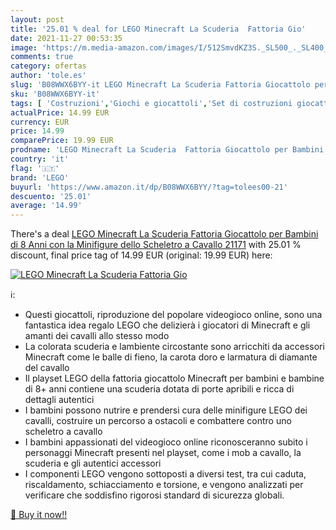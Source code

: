 ```yaml
---
layout: post
title: '25.01 % deal for LEGO Minecraft La Scuderia  Fattoria Gio'
date: 2021-11-27 00:53:35
image: 'https://m.media-amazon.com/images/I/512SmvdKZ3S._SL500_._SL400_.jpg'
comments: true
category: ofertas
author: 'tole.es'
slug: 'B08WWX6BYY-it LEGO Minecraft La Scuderia Fattoria Giocattolo per Bambini...'
sku: 'B08WWX6BYY-it'
tags: [ 'Costruzioni','Giochi e giocattoli','Set di costruzioni giocattolo','lego', ]
actualPrice: 14.99 EUR
currency: EUR
price: 14.99
comparePrice: 19.99 EUR
prodname: 'LEGO Minecraft La Scuderia  Fattoria Giocattolo per Bambini di 8 Anni con la Minifigure dello Scheletro a Cavallo  21171'
country: 'it'
flag: '🇮🇹'
brand: 'LEGO'
buyurl: 'https://www.amazon.it/dp/B08WWX6BYY/?tag=tolees00-21'
descuento: '25.01'
average: '14.99'
---
```


There's a deal [LEGO Minecraft La Scuderia  Fattoria Giocattolo per Bambini di 8 Anni con la Minifigure dello Scheletro a Cavallo  21171](https://www.amazon.it/dp/B08WWX6BYY/?tag=tolees00-21)  with  25.01 % discount, final price tag of  14.99 EUR (original: 19.99 EUR) here:

[![LEGO Minecraft La Scuderia  Fattoria Gio](https://m.media-amazon.com/images/I/512SmvdKZ3S._SL500_._SL400_.jpg)](https://www.amazon.it/dp/B08WWX6BYY/?tag=tolees00-21)

ℹ️:

- Questi giocattoli, riproduzione del popolare videogioco online, sono una fantastica idea regalo LEGO che delizierà i giocatori di Minecraft e gli amanti dei cavalli allo stesso modo
- La colorata scuderia e lambiente circostante sono arricchiti da accessori Minecraft come le balle di fieno, la carota doro e larmatura di diamante del cavallo
- Il playset LEGO della fattoria giocattolo Minecraft per bambini e bambine di 8+ anni contiene una scuderia dotata di porte apribili e ricca di dettagli autentici
- I bambini possono nutrire e prendersi cura delle minifigure LEGO dei cavalli, costruire un percorso a ostacoli e combattere contro uno scheletro a cavallo
- I bambini appassionati del videogioco online riconosceranno subito i personaggi Minecraft presenti nel playset, come i mob a cavallo, la scuderia e gli autentici accessori
- I componenti LEGO vengono sottoposti a diversi test, tra cui caduta, riscaldamento, schiacciamento e torsione, e vengono analizzati per verificare che soddisfino rigorosi standard di sicurezza globali.

[🛒 Buy it now!!](https://www.amazon.it/dp/B08WWX6BYY/?tag=tolees00-21)
